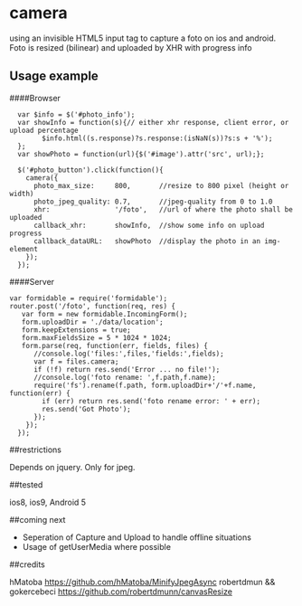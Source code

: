 # camera
using an invisible HTML5 input tag to capture a foto on ios and android. Foto is resized (bilinear) and uploaded by XHR with progress info

## Usage example
####Browser


      var $info = $('#photo_info');
      var showInfo = function(s){// either xhr response, client error, or upload percentage
            $info.html((s.response)?s.response:(isNaN(s))?s:s + '%');
      };
      var showPhoto = function(url){$('#image').attr('src', url);};

      $('#photo_button').click(function(){
        camera({
          photo_max_size:     800,       //resize to 800 pixel (height or width)
          photo_jpeg_quality: 0.7,       //jpeg-quality from 0 to 1.0
          xhr:                '/foto',   //url of where the photo shall be uploaded
          callback_xhr:       showInfo,  //show some info on upload progress
          callback_dataURL:   showPhoto  //display the photo in an img-element
        });
      });



####Server

    var formidable = require('formidable');
    router.post('/foto', function(req, res) {
       var form = new formidable.IncomingForm();
       form.uploadDir = './data/location';
       form.keepExtensions = true;
       form.maxFieldsSize = 5 * 1024 * 1024;
       form.parse(req, function(err, fields, files) {
          //console.log('files:',files,'fields:',fields);
          var f = files.camera;
          if (!f) return res.send('Error ... no file!');
          //console.log('foto rename: ',f.path,f.name);
          require('fs').rename(f.path, form.uploadDir+'/'+f.name, function(err) {
            if (err) return res.send('foto rename error: ' + err);
            res.send('Got Photo');
          });
        });
      });


##restrictions

Depends on jquery. Only for jpeg.

##tested

ios8, ios9, Android 5

##coming next

 - Seperation of Capture and Upload to handle offline situations
 - Usage of getUserMedia where possible

##credits

hMatoba https://github.com/hMatoba/MinifyJpegAsync
robertdmun && gokercebeci https://github.com/robertdmunn/canvasResize